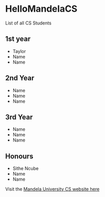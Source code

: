 # HelloMandelaCS

List of all CS Students

## 1st year
- Taylor
- Name
- Name

## 2nd Year
- Name
- Name
- Name

## 3rd Year
- Name
- Name
- Name

## Honours
- Sithe Ncube
- Name
- Name

Visit the [Mandela University CS website here](http://cs.mandela.ac.za/)
